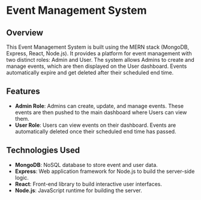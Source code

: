 # Event Management System

## Overview

This Event Management System is built using the MERN stack (MongoDB, Express, React, Node.js). It provides a platform for event management with two distinct roles: Admin and User. The system allows Admins to create and manage events, which are then displayed on the User dashboard. Events automatically expire and get deleted after their scheduled end time.

## Features

- **Admin Role**: Admins can create, update, and manage events. These events are then pushed to the main dashboard where Users can view them.
- **User Role**: Users can view events on their dashboard. Events are automatically deleted once their scheduled end time has passed.

## Technologies Used

- **MongoDB**: NoSQL database to store event and user data.
- **Express**: Web application framework for Node.js to build the server-side logic.
- **React**: Front-end library to build interactive user interfaces.
- **Node.js**: JavaScript runtime for building the server.
